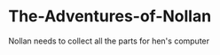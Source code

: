 The-Adventures-of-Nollan
========================

Nollan needs to collect all the parts for hen's computer
